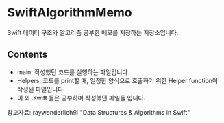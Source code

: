 # SwiftAlgorithmMemo
Swift 데이터 구조와 알고리즘 공부한 메모를 저장하는 저장소입니다.

## Contents
- main: 작성했던 코드를 실행하는 파일입니다.
- Helpers: 코드를 print할 때, 일정한 양식으로 호출하기 위한 Helper function이 작성된 파일입니다.
- 이 외 .swift 들은 공부하며 작성했던 파일들 입니다.

참고자료: raywenderlich의 "Data Structures & Algorithms in Swift"

